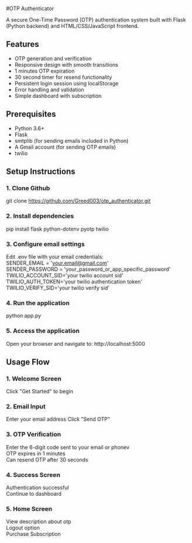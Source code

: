 #OTP Authenticator

A secure One-Time Password (OTP) authentication system built with Flask (Python backend) and HTML/CSS/JavaScript frontend.

## Features

- OTP generation and verification
- Responsive design with smooth transitions
- 1 minutes OTP expiration 
- 30 second timer for resend functionality
- Persistent login session using localStorage
- Error handling and validation
- Simple dashboard with subscription

## Prerequisites

- Python 3.6+
- Flask
- smtplib (for sending emails included in Python)
- A Gmail account (for sending OTP emails)
- twilio

## Setup Instructions

### 1. Clone Github

git clone https://github.com/Greed003/otp_authenticator.git

### 2. Install dependencies

pip install flask python-dotenv pyotp twilio

### 3. Configure email settings

Edit .env file with your email credentials:  
SENDER_EMAIL = 'your.email@gmail.com'  
SENDER_PASSWORD = 'your_password_or_app_specific_password'  
TWILIO_ACCOUNT_SID='your twilio account sid'  
TWILIO_AUTH_TOKEN='your twilio authentication token'  
TWILIO_VERIFY_SID='your twilio verify sid'  

### 4. Run the application
python app.py

### 5. Access the application
Open your browser and navigate to: http://localhost:5000

## Usage Flow

### 1. Welcome Screen
Click "Get Started" to begin

### 2. Email Input
Enter your email address
Click "Send OTP"

### 3. OTP Verification
Enter the 6-digit code sent to your email or phonev  
OTP expires in 1 minutes  
Can resend OTP after 30 seconds  

### 4. Success Screen
Authentication successful  
Continue to dashboard

### 5. Home Screen
View description about otp  
Logout option  
Purchase Subscription  